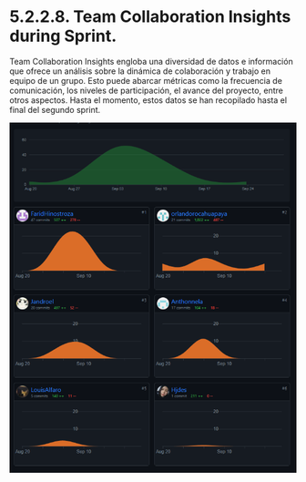 # 5.2.2.8. Team Collaboration Insights during Sprint.
Team Collaboration Insights engloba una diversidad de datos e información que ofrece un análisis sobre la dinámica de colaboración y trabajo en equipo de un grupo. Esto puede abarcar métricas como la frecuencia de comunicación, los niveles de participación, el avance del proyecto, entre otros aspectos. Hasta el momento, estos datos se han recopilado hasta el final del segundo sprint.

![](images/team.png)
